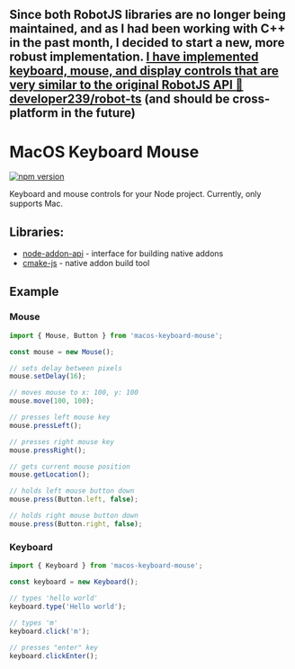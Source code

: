## Since both RobotJS libraries are no longer being maintained, and as I had been working with C++ in the past month, I decided to start a new, more robust implementation. [I have implemented keyboard, mouse, and display controls that are very similar to the original RobotJS API 🤖developer239/robot-ts](https://github.com/developer239/robot-ts) (and should be cross-platform in the future)

# MacOS Keyboard Mouse

[![npm version](http://img.shields.io/npm/v/macos-keyboard-mouse.svg?style=flat)](https://www.npmjs.com/package/macos-keyboard-mouse "View this project on npm")

Keyboard and mouse controls for your Node project. Currently, only supports Mac.

## Libraries:

- [node-addon-api](https://github.com/nodejs/node-addon-api) - interface for building native addons
- [cmake-js](https://github.com/cmake-js/cmake-js) - native addon build tool

## Example

### Mouse

```js
import { Mouse, Button } from 'macos-keyboard-mouse';

const mouse = new Mouse();

// sets delay between pixels
mouse.setDelay(16);

// moves mouse to x: 100, y: 100
mouse.move(100, 100);

// presses left mouse key
mouse.pressLeft();

// presses right mouse key
mouse.pressRight();

// gets current mouse position
mouse.getLocation();

// holds left mouse button down
mouse.press(Button.left, false);

// holds right mouse button down
mouse.press(Button.right, false);
```

### Keyboard

```js
import { Keyboard } from 'macos-keyboard-mouse';

const keyboard = new Keyboard();

// types 'hello world' 
keyboard.type('Hello world');

// types 'm'
keyboard.click('m');
  
// presses "enter" key
keyboard.clickEnter();
```
